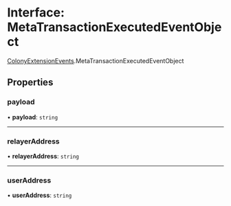 # Interface: MetaTransactionExecutedEventObject

[ColonyExtensionEvents](../modules/ColonyExtensionEvents.md).MetaTransactionExecutedEventObject

## Properties

### payload

• **payload**: `string`

___

### relayerAddress

• **relayerAddress**: `string`

___

### userAddress

• **userAddress**: `string`

